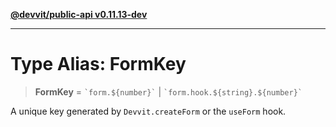 [**@devvit/public-api v0.11.13-dev**](../README.md)

---

# Type Alias: FormKey

> **FormKey** = `` `form.${number}` `` \| `` `form.hook.${string}.${number}` ``

A unique key generated by `Devvit.createForm` or the `useForm` hook.

